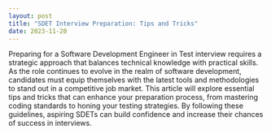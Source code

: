 ```yaml
---
layout: post
title: "SDET Interview Preparation: Tips and Tricks"
date: 2023-11-20
---
```


Preparing for a Software Development Engineer in Test interview requires a strategic approach that balances technical knowledge with practical skills. As the role continues to evolve in the realm of software development, candidates must equip themselves with the latest tools and methodologies to stand out in a competitive job market. This article will explore essential tips and tricks that can enhance your preparation process, from mastering coding standards to honing your testing strategies. By following these guidelines, aspiring SDETs can build confidence and increase their chances of success in interviews.
